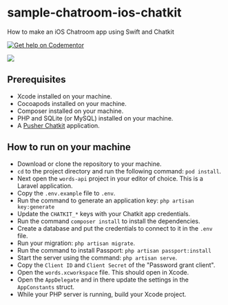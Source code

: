 # sample-chatroom-ios-chatkit
How to make an iOS Chatroom app using Swift and Chatkit

[![Get help on Codementor](https://cdn.codementor.io/badges/get_help_github.svg)](https://www.codementor.io/neoighodaro?utm_source=github&utm_medium=button&utm_term=neoighodaro&utm_campaign=github)

![](https://www.dropbox.com/s/yv4n4tjbzszp7n0/Create-iOS-Chat-App-Using-Chatkit-17.gif?raw=1)

## Prerequisites
* Xcode installed on your machine.
* Cocoapods installed on your machine.
* Composer installed on your machine.
* PHP and SQLite (or MySQL) installed on your machine.
* A [Pusher Chatkit](https://pusher.com/chatkit) application.

## How to run on your machine
* Download or clone the repository to your machine.
* `cd` to the project directory and run the following command: `pod install`.
* Next open the `words-api` project in your editor of choice. This is a Laravel application.
* Copy the `.env.example` file to `.env`.
* Run the command to generate an application key: `php artisan key:generate`
* Update the `CHATKIT_*` keys with your Chatkit app credentials.
* Run the command `composer install` to install the dependencies.
* Create a database and put the credentials to connect to it in the `.env` file.
* Run your migration: `php artisan migrate`.
* Run the command to install Passport: `php artisan passport:install`
* Start the server using the command: `php artisan serve`.
* Copy the `Client ID` and `Client Secret` of the "Password grant client".
* Open the `words.xcworkspace` file. This should open in Xcode.
* Open the `AppDelegate` and in there update the settings in the `AppConstants` struct.
* While your PHP server is running, build your Xcode project.
